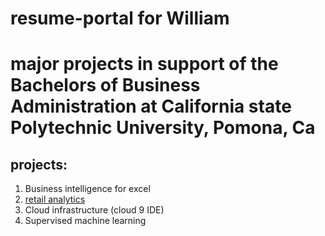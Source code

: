 # resume-portal for William

# major projects in support of the Bachelors of Business Administration at California state Polytechnic University, Pomona, Ca
## projects:
1. Business intelligence for excel
2. [retail analytics](https://colab.research.google.com/drive/1b3lDGicDAe0HPZwoAmb_3VadQy4BzaDj#scrollTo=2Eim4cUcBwc_)
3. Cloud infrastructure (cloud 9 IDE)
4. Supervised machine learning
